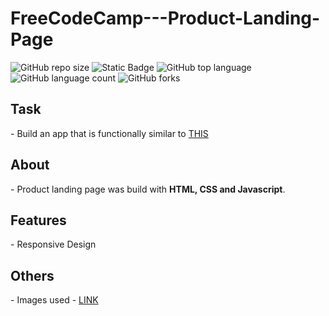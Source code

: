 # FreeCodeCamp---Product-Landing-Page

![GitHub repo size](https://img.shields.io/github/repo-size/BurcisWolf/FreeCodeCamp---Product-Landing-Page) ![Static Badge](https://img.shields.io/badge/version-1.0-red) ![GitHub top language](https://img.shields.io/github/languages/top/BurcisWolf/FreeCodeCamp---Product-Landing-Page) ![GitHub language count](https://img.shields.io/github/languages/count/BurcisWolf/FreeCodeCamp---Product-Landing-Page) ![GitHub forks](https://img.shields.io/github/forks/BurcisWolf/FreeCodeCamp---Product-Landing-Page)

<h2>Task</h2>
- Build an app that is functionally similar to <a href="https://product-landing-page.freecodecamp.rocks">THIS</a>

<h2>About</h2>
- Product landing page was build with <b>HTML, CSS and Javascript</b>.<br>

<h2>Features</h2>
- Responsive Design

<h2>Others</h2>
- Images used - <a href="https://www.uipixels.com/product-landing-page-psd/">LINK</a>




